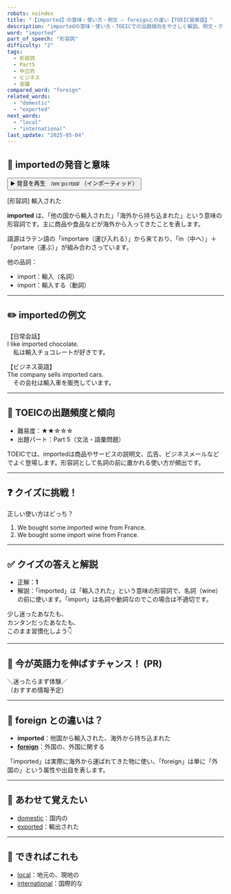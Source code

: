 ```yaml
---
robots: noindex
title: "【imported】の意味・使い方・例文 ― foreignとの違い【TOEIC英単語】"
description: "importedの意味・使い方・TOEICでの出題傾向をやさしく解説。例文・クイズ付きでforeignとの違いもわかりやすく学べます。"
word: "imported"
part_of_speech: "形容詞"
difficulty: "2"
tags:
  - 形容詞
  - Part5
  - 中立的
  - ビジネス
  - 会議
compared_word: "foreign"
related_words:
  - "domestic"
  - "exported"
next_words:
  - "local"
  - "international"
last_update: "2025-05-04"
---
```


## 🔰 importedの発音と意味

<button class="play-audio" onclick="playTTS('imported')">
  <span class="play-audio-main">
    ▶️ 発音を再生　/ɪmˈpɔːrtɪd/
  </span>
  <span class="play-audio-sub">
    （インポーティッド）
  </span>
</button>

[形容詞] 輸入された

**imported** は、「他の国から輸入された」「海外から持ち込まれた」という意味の形容詞です。主に商品や食品などが海外から入ってきたことを表します。

語源はラテン語の「importare（運び入れる）」から来ており、「in（中へ）」＋「portare（運ぶ）」が組み合わさっています。

他の品詞：  
- import：輸入（名詞）
- import：輸入する（動詞）

---

## ✏️ importedの例文

【日常会話】  
I like imported chocolate.  
　私は輸入チョコレートが好きです。

【ビジネス英語】  
The company sells imported cars.  
　その会社は輸入車を販売しています。

---

## 🎯 TOEICの出題頻度と傾向

- 難易度：★★☆☆☆
- 出題パート：Part 5（文法・語彙問題）

TOEICでは、importedは商品やサービスの説明文、広告、ビジネスメールなどでよく登場します。形容詞として名詞の前に置かれる使い方が頻出です。

---

## ❓ クイズに挑戦！

正しい使い方はどっち？

1. We bought some imported wine from France.  
2. We bought some import wine from France.

---

## ✅ クイズの答えと解説

- 正解：**1**
- 解説：「imported」は「輸入された」という意味の形容詞で、名詞（wine）の前に使います。「import」は名詞や動詞なのでこの場合は不適切です。

少し迷ったあなたも、  
カンタンだったあなたも、  
このまま習慣化しよう👇️

---

## 🚀 今が英語力を伸ばすチャンス！ (PR)

<div class="info-center">
＼迷ったらまず体験／<br>  
（おすすめ情報予定）
</div>

---

## 🤔  foreign との違いは？

- **imported**：他国から輸入された、海外から持ち込まれた
- **[foreign](/word/foreign/)**：外国の、外国に関する

「imported」は実際に海外から運ばれてきた物に使い、「foreign」は単に「外国の」という属性や出自を表します。

---

## 🧩 あわせて覚えたい

- [domestic](/word/domestic/)：国内の
- [exported](/word/exported/)：輸出された

---

## 📖 できればこれも

- [local](/word/local/)：地元の、現地の
- [international](/word/international/)：国際的な

<!-- cvid: aid29_bid39 -->
